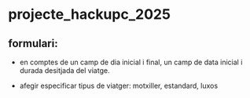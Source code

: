 # projecte_hackupc_2025

## formulari:

- en comptes de un camp de dia inicial i final, un camp de data inicial i durada desitjada del viatge.

- afegir especificar tipus de viatger: motxiller, estandard, luxos